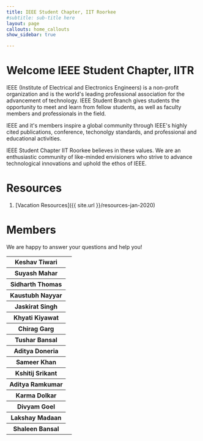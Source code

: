 ```yaml
---
title: IEEE Student Chapter, IIT Roorkee
#subtitle: sub-title here
layout: page
callouts: home_callouts
show_sidebar: true

---
```


# Welcome IEEE Student Chapter, IITR


IEEE (Institute of Electrical and Electronics Engineers) is a non-profit organization and is the world's leading professional association for the advancement of technology. IEEE Student Branch gives students the opportunity to meet and learn from fellow students, as well as faculty members and professionals in the field. 

IEEE and it's members inspire a global community through IEEE's highly cited publications, conference, techonolgy standards, and professional and educational activities.

IEEE Student Chapter IIT Roorkee believes in these values. We are an enthusiastic community of like-minded envisioners who strive to advance technological innovations and uphold the ethos of IEEE.

# Resources
1. [Vacation Resources]({{ site.url }}/resources-jan-2020)

# Members
We are happy to answer your questions and help you!

<!--
NOTE: Use following HTML code to insert corresponding social media icon
1, Messenger: <a href="https://m.me/suyash.mahar"><i class="fab fa-facebook-messenger"></i></a>
2, Twitter: <a href="https://twitter.com/suyashmahar"><i class="fab fa-twitter"></i></a>
3, Messenger: <a href="mailto:suyash12mahar@outlook.com"><i class="far fa-envelope"></i></a>

For more, lookup fontawsome free icons
--> 

<!-- TODO: Fix CSS -->
<table class="members">
	<tbody>
		<tr>
			<th>Keshav Tiwari</th>
			<td>
				<a href="https://www.messenger.com/t/keshavtiwari.1997"><i class="fab fa-facebook-messenger"></i></a>
			</td>
		</tr>
		<tr>
			<th>Suyash Mahar</th>
			<td>
				<a href="https://m.me/suyash.mahar"><i class="fab fa-facebook-messenger"></i></a>
				<a href="https://twitter.com/suyashmahar"><i class="fab fa-twitter"></i></a>
				<a href="https://suyashmahar.com"><i class="fas fa-globe"></i></a>
			</td>
		</tr>
		<tr>
			<th>Sidharth Thomas</th>
			<td>
				<a href="https://www.messenger.com/t/aeon.cidd"><i class="fab fa-facebook-messenger"></i></a>
			</td>
		</tr>
		<tr>
			<th>Kaustubh Nayyar</th>
			<td>
				<a href="https://www.messenger.com/t/kaustubh.nayyar"><i class="fab fa-facebook-messenger"></i></a>
			</td>
		</tr>
		<tr>
			<th>Jaskirat Singh</th>
			<td>
				<a href="https://www.messenger.com/t/jaskirat.singh.906"><i class="fab fa-facebook-messenger"></i></a>
			</td>
		</tr>
		<tr>
			<th>Khyati Kiyawat</th>
			<td>
				<a href="https://www.messenger.com/t/khyati.kiyawat"><i class="fab fa-facebook-messenger"></i></a>
			</td>
		</tr>
		<tr>
			<th>Chirag Garg</th>
			<td>
				<a href="https://www.messenger.com/t/100007377615127"><i class="fab fa-facebook-messenger"></i></a>
			</td>
		</tr>
		<tr>
			<th>Tushar Bansal</th>
			<td>
		        <a href="https://www.messenger.com/t/tushar.bansal.39948"><i class="fab fa-facebook-messenger"></i></a>
			<a href="https://twitter.com/05Tushar_Bansal"><i class="fab fa-twitter"></i></a>
			</td>
		</tr>
		<tr>
			<th>Aditya Doneria</th>
			<td>
		        <a href="https://www.messenger.com/t/nameisadtya"><i class="fab fa-facebook-messenger"></i></a>
			</td>
		</tr>
		<tr>
			<th>Sameer Khan</th>
			<td>
		        <a href="https://www.messenger.com/t/sameerkhan15399"><i class="fab fa-facebook-messenger"></i></a>
			</td>
		</tr>
		<tr>
			<th>Kshitij Srikant</th>
			<td>
		        <a href="https://www.messenger.com/t/kshitij.srikant"><i class="fab fa-facebook-messenger"></i></a>
			</td>
		</tr>
		<tr>
			<th>Aditya Ramkumar</th>
			<td>
		        <a href="https://www.messenger.com/t/aditya.ramkumar.319"><i class="fab fa-facebook-messenger"></i></a>
			</td>
		</tr>
		<tr>
			<th>Karma Dolkar</th>
			<td>
		        <a href="https://www.messenger.com/t/karma.dolkar.520"><i class="fab fa-facebook-messenger"></i></a>
			</td>
		</tr>
		<tr>
			<th>Divyam Goel</th>
			<td>
		        <a href="https://www.messenger.com/t/divyam.goel.10"><i class="fab fa-facebook-messenger"></i></a>
			</td>
		</tr>
		<tr>
			<th>Lakshay Madaan</th>
			<td>
		        <a href="https://www.messenger.com/t/lakshay.madaan.779"><i class="fab fa-facebook-messenger"></i></a>
			</td>
		</tr>
		<tr>
			<th>Shaleen Bansal</th>
			<td>
		        <a href="https://www.messenger.com/t/bansal.shaleen"><i class="fab fa-facebook-messenger"></i></a>
			</td>
		</tr>
	</tbody>
</table>
